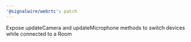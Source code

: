 ```yaml
---
'@signalwire/webrtc': patch
---
```


Expose updateCamera and updateMicrophone methods to switch devices while connected to a Room
